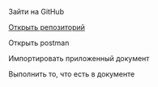 Зайти на GitHub

[Открыть репозиторий](https://github.com/HeCaxap17/Diplome)

Открыть postman

Импортировать приложенный документ

Выполнить то, что есть в документе
